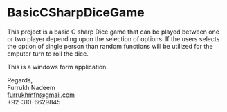 # BasicCSharpDiceGame
This project is a basic C sharp Dice game that can be played between one or two player depending upon the selection of options. If the users selects the option of single person than random functions will be utilized for the cmputer turn to roll the dice. 


This is a windows form application. 


Regards, <br>
Furrukh Nadeem <br>
furrukhmfn@gmail.com <br>
+92-310-6629845
